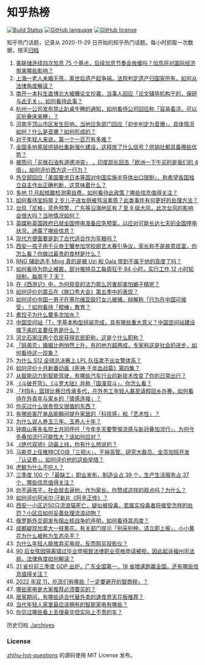 # 知乎热榜
[![Build Status](https://github.com/ToWeLong/zhihu-hot-questions/workflows/CI/badge.svg)](https://github.com/ToWeLong/zhihu-hot-questions/actions)
[![GitHub language](https://img.shields.io/badge/language-golang-orange.svg)](https://golang.org/)
[![GitHub license](https://img.shields.io/github/license/ToWeLong/zhihu-hot-questions)](https://github.com/ToWeLong/zhihu-hot-questions/blob/main/LICENSE)

知乎热门话题，记录从 2020-11-29 日开始的知乎热门话题。每小时抓取一次数据，按天[归档](./archives)

<!-- BEGIN -->

1. [美联储连续四次加息 75 个基点，后续加息节奏会放缓吗？加息将对国际经济带来哪些影响？](https://www.zhihu.com/question/564071894)
1. [上海一老人未婚无孩，离世后遗产起争端，法院判定遗产归国家所有，如何从法律角度解读？](https://www.zhihu.com/question/564247602)
1. [南开一本科生直博北大被曝论文抄袭，当事人回应「论文辅导机构干的，保研与此无关」，如何看待此事？](https://www.zhihu.com/question/564314545)
1. [杭州一公司发布禁止趴桌午睡的通知，如何看待公司回应称「容易着凉，可以买折叠床来睡」？](https://www.zhihu.com/question/564172753)
1. [河南平顶山市区发生巨响，当地应急部门回应「初步判定为音爆」，具体情况如何？什么是音爆？如何形成的？](https://www.zhihu.com/question/564355032)
1. [对于年轻人来说，第一个一百万有多难？](https://www.zhihu.com/question/455395097)
1. [全国多地基层供销社重新强化建设，这释放了什么信号？供销社都具备哪些优势？](https://www.zhihu.com/question/563788368)
1. [被质问「买俄石油有道德冲突」 ，印度部长回击「欧洲一下午买的是我们的 4 倍」，如何评价西方这一行为？](https://www.zhihu.com/question/564251787)
1. [外交部回应「美国要求日本等国对中国实施半导体出口限制」，称希望各国独立自主作出正确判断，这意味着什么？](https://www.zhihu.com/question/564224288)
1. [多地 11 月起核酸检测需自费，如何看待此政策？哪些信息值得关注？](https://www.zhihu.com/question/564219328)
1. [如何看待宝妈带 2 岁儿子进女厕被骂没素质？此类事件有何更好的处理方法？](https://www.zhihu.com/question/564318642)
1. [台风「尼格」蓝色预警，广东等沿海地区有 7 至 8 级大风，此次台风的影响会很大吗？当地情况如何？](https://www.zhihu.com/question/564243269)
1. [英媒称英国政府已就全国停电准备应急预案，以应对可能长达七天的全国停电状况，透露了哪些信息？](https://www.zhihu.com/question/564325466)
1. [现代方便面要是到了古代适合作为军粮吗？](https://www.zhihu.com/question/507516738)
1. [西安一孩子用千元帝王蟹参加学校厨艺大赛引争议，家长称不是故意炫富，你怎么看？你做过最贵的食材是什么？](https://www.zhihu.com/question/564119740)
1. [RNG 辅助选手 Ming 真的是被 Uzi 和 Gala 带到不属于他的高度了吗？](https://www.zhihu.com/question/562895862)
1. [如何看待为防止被裁，部分推特员工每周狂干 84 小时，实行工作 12 小时轮班制，每周干 7 天？](https://www.zhihu.com/question/564148040)
1. [在《西游记》中，为何观音的法力那么厉害却害怕蝎子精呢？](https://www.zhihu.com/question/526344203)
1. [如何评价刘震云在《脱口秀大会》第五季中的表现？](https://www.zhihu.com/question/564036191)
1. [如何评价中国一男子在塞尔维亚殴打女儿被捕，辩解称「行为在中国可接受」？如何看待「棍棒」教育？](https://www.zhihu.com/question/564160268)
1. [煮饺子为什么要多次加水？](https://www.zhihu.com/question/27911488)
1. [中国空间站「T」字基本构型组装完成，具有哪些重大意义？中国空间站建设接下来的主要任务是什么？](https://www.zhihu.com/question/564339988)
1. [河北石家庄两个农民获得农民职称，这是个什么职称？](https://www.zhihu.com/question/563919701)
1. [「姐弟恋」婚姻比例悄然上升，有的地方超两成，专家称这是社会的进步，如何看待这一现象？](https://www.zhihu.com/question/564209641)
1. [为什么 S12 全球总决赛上 LPL 队伍拿不出女警体系？](https://www.zhihu.com/question/558890453)
1. [如何评价十月新番动画《死神 千年血战篇》第四集？](https://www.zhihu.com/question/563862062)
1. [从智能动力到智能驾驶，有哪些汽车行业的新技术改变了你的日常出行？](https://www.zhihu.com/question/564260363)
1. [《斗破苍穹》、《斗罗大陆》并称「国漫双斗」，你怎么看？](https://www.zhihu.com/question/564227812)
1. [「村BA」篮球比赛已传承多代，在外务工年轻人甚至请假回乡办赛，如何看待在外青年与家乡的「情感连接」？](https://www.zhihu.com/question/553786707)
1. [你买过什么很贵但又很值的东西？](https://www.zhihu.com/question/342482043)
1. [有哪些客厅单品能瞬间提升家居的「科技感」和「艺术性」？](https://www.zhihu.com/question/523622199)
1. [为什么说人养玉三年、玉养人十年？](https://www.zhihu.com/question/442605717)
1. [钟南山等多名院士共同呼吁「今年冬天要警惕流感与新冠叠加流行」，为何今冬叠加流行可能性大？该如何应对？](https://www.zhihu.com/question/564072656)
1. [《绝代双骄》动画上线，你有什么想说的？](https://www.zhihu.com/question/563697017)
1. [马斯克上任推特CEO烧「三把火」，干掉高管、研究大裁员、全员加班开发「认证费」，如何评价他的这些举措？](https://www.zhihu.com/question/564070539)
1. [虎鲸为什么不吃人？](https://www.zhihu.com/question/23979990)
1. [三季度 100 个「最缺工」职业发布，制造业占 39 个，生产生活服务占 37 个，哪些信息值得关注？](https://www.zhihu.com/question/563976804)
1. [你不逼孩子，社会就去逼他，作为家长，你赞成这样的观点吗？为什么？](https://www.zhihu.com/question/562930271)
1. [如何评价阿米尔·汗新片《阿辛正传》？](https://www.zhihu.com/question/549893981)
1. [西安一小区近50只流浪猫死亡，疑似被投毒，若属实投毒者将接受怎样的处罚？小区应如何妥善处理流浪动物？](https://www.zhihu.com/question/563528516)
1. [俄罗斯外交部发布阻止核战争的声明，如何看待其态度？](https://www.zhihu.com/question/564256808)
1. [成都疑现加拿大一枝黄花，有关部门提示「别采别种，请立即上报」，小小黄花为什么被称为生态杀手？](https://www.zhihu.com/question/563903817)
1. [为什么年轻人能放弃买电视，反而购买投影仪？](https://www.zhihu.com/question/564021352)
1. [90 后女孩因隔离错过毕业申报致法律职业资格申请被拒，因此起诉福州司法局，法律角度如何解读？](https://www.zhihu.com/question/564320615)
1. [31 省份前三季度 GDP 出炉，广东全国第一，18 省增速跑赢全国，还有哪些信息值得关注？](https://www.zhihu.com/question/564392686)
1. [2022 年双 11，吃货们有哪些「一定要避开的智商税」？](https://www.zhihu.com/question/561308549)
1. [哪些家电是大家推荐必须要买的？](https://www.zhihu.com/question/493492570)
1. [居家期间，有哪些适合代替外卖的速食界天花板推荐？](https://www.zhihu.com/question/521865701)
1. [当代年轻人家里最应该拥有的智能家电有哪些？](https://www.zhihu.com/question/515967396)
1. [你见过哪些看上去很豪华但实际上不贵的车？](https://www.zhihu.com/question/551036291)

<!-- END -->

历史归档 [./archives](./archives)


### License
[zhihu-hot-questions](https://github.com/towelong/zhihu-hot-questions) 的源码使用 MIT License 发布。